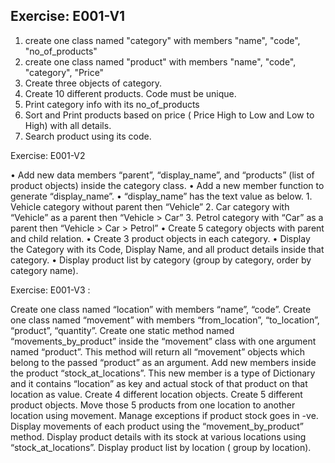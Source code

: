 Exercise: E001-V1
--------------------------------------------------------------------------------------------
1. create one class named "category" with members "name", "code", "no_of_products"
2. create one class named "product" with members "name", "code", "category", "Price"
3. Create three objects of category.
4. Create 10 different products. Code must be unique.
5. Print category info with its no_of_products
6. Sort and Print products based on price ( Price High to Low and Low to High) with all details.
7. Search product using its code.

Exercise: E001-V2

•	Add new data members “parent”, “display_name”, and “products” (list of product objects) inside the category class.
•	Add a new member function to generate “display_name”.
•	“display_name” has the text value as below.
           1.	Vehicle category without parent then “Vehicle” 
           2.	Car category with “Vehicle” as a parent then “Vehicle > Car”
           3.	Petrol category with “Car” as a parent then “Vehicle > Car > Petrol”
•	Create 5 category objects with parent and child relation.
•	Create 3 product objects in each category.
•	Display the Category with its Code, Display Name, and all product details inside that category.
•	Display product list by category (group by category, order by category name).



Exercise: E001-V3 : 

Create one class named “location” with members “name”, “code”.
Create one class named “movement” with members “from_location”, “to_location”, “product”, “quantity”.
Create one static method named “movements_by_product” inside the “movement” class with one argument named “product”. This method will return all “movement” objects which belong to the passed “product” as an argument.
Add new members inside the product “stock_at_locations”. This new member is a type of Dictionary and it contains “location” as key and actual stock of that product on that location as value.
Create 4 different location objects.
Create 5 different product objects.
Move those 5 products from one location to another location using movement. Manage exceptions if product stock goes in -ve. 
Display movements of each product using the “movement_by_product” method.
Display product details with its stock at various locations using “stock_at_locations”.
Display product list by location ( group by location).